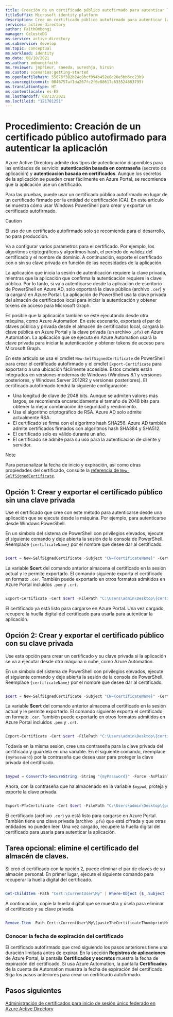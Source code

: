 ```yaml
---
title: Creación de un certificado público autofirmado para autenticar la aplicación | Azure
titleSuffix: Microsoft identity platform
description: Cree un certificado público autofirmado para autenticar la aplicación.
services: active-directory
author: FaithOmbongi
manager: CelesteDG
ms.service: active-directory
ms.subservice: develop
ms.topic: conceptual
ms.workload: identity
ms.date: 08/10/2021
ms.author: ombongifaith
ms.reviewer: jmprieur, saeeda, sureshja, hirsin
ms.custom: scenarios:getting-started
ms.openlocfilehash: 55076f382b24c8bcf994b452e8c26e5bb6cc23b9
ms.sourcegitcommit: 0046757af1da267fc2f0e88617c633524883795f
ms.translationtype: HT
ms.contentlocale: es-ES
ms.lasthandoff: 08/13/2021
ms.locfileid: "121781251"
---
```

# <a name="how-to-create-a-self-signed-public-certificate-to-authenticate-your-application"></a>Procedimiento: Creación de un certificado público autofirmado para autenticar la aplicación

Azure Active Directory admite dos tipos de autenticación disponibles para las entidades de servicio: **autenticación basada en contraseña** (secreto de aplicación) y **autenticación basada en certificados**. Aunque los secretos de la aplicación se pueden crear fácilmente en Azure Portal, se recomienda que la aplicación use un certificado.

Para las pruebas, puede usar un certificado público autofirmado en lugar de un certificado firmado por la entidad de certificación (CA). En este artículo se muestra cómo usar Windows PowerShell para crear y exportar un certificado autofirmado.

> [!CAUTION]
> El uso de un certificado autofirmado solo se recomienda para el desarrollo, no para producción.

Va a configurar varios parámetros para el certificado. Por ejemplo, los algoritmos criptográficos y algoritmos hash, el período de validez del certificado y el nombre de dominio. A continuación, exporte el certificado con o sin su clave privada en función de las necesidades de la aplicación. 

La aplicación que inicia la sesión de autenticación requiere la clave privada, mientras que la aplicación que confirma la autenticación requiere la clave pública. Por lo tanto, si va a autenticarse desde la aplicación de escritorio de PowerShell en Azure AD, solo exportará la clave pública (archivo `.cer`) y la cargará en Azure Portal. La aplicación de PowerShell usa la clave privada del almacén de certificados local para iniciar la autenticación y obtener tokens de acceso para Microsoft Graph.

Es posible que la aplicación también se esté ejecutando desde otra máquina, como Azure Automation. En este escenario, exportará el par de claves pública y privada desde el almacén de certificados local, cargará la clave pública en Azure Portal y la clave privada (un archivo `.pfx`) en Azure Automation. La aplicación que se ejecuta en Azure Automation usará la clave privada para iniciar la autenticación y obtener tokens de acceso para Microsoft Graph.

En este artículo se usa el cmdlet `New-SelfSignedCertificate` de PowerShell para crear el certificado autofirmado y el cmdlet `Export-Certificate` para exportarlo a una ubicación fácilmente accesible. Estos cmdlets están integrados en versiones modernas de Windows (Windows 8.1 y versiones posteriores, y Windows Server 2012R2 y versiones posteriores). El certificado autofirmado tendrá la siguiente configuración:

+ Una longitud de clave de 2048 bits. Aunque se admiten valores más largos, se recomienda encarecidamente el tamaño de 2048 bits para obtener la mejor combinación de seguridad y rendimiento.
+ Usa el algoritmo criptográfico de RSA. Azure AD solo admite actualmente RSA.
+ El certificado se firma con el algoritmo hash SHA256. Azure AD también admite certificados firmados con algoritmos hash SHA384 y SHA512.
+ El certificado solo es válido durante un año.
+ El certificado se admite para su uso para la autenticación de cliente y servidor.

> [!NOTE]
> Para personalizar la fecha de inicio y expiración, así como otras propiedades del certificado, consulte la [referencia de `New-SelfSignedCertificate`](/powershell/module/pki/new-selfsignedcertificate?view=windowsserver2019-ps&preserve-view=true).


## <a name="option-1--create-and-export-your-public-certificate-without-a-private-key"></a>Opción 1: Crear y exportar el certificado público sin una clave privada

Use el certificado que cree con este método para autenticarse desde una aplicación que se ejecuta desde la máquina. Por ejemplo, para autenticarse desde Windows PowerShell.

En un símbolo del sistema de PowerShell con privilegios elevados, ejecute el siguiente comando y deje abierta la sesión de la consola de PowerShell. Reemplace `{certificateName}` por el nombre que desee dar al certificado.

```powershell

$cert = New-SelfSignedCertificate -Subject "CN={certificateName}" -CertStoreLocation "Cert:\CurrentUser\My" -KeyExportPolicy Exportable -KeySpec Signature -KeyLength 2048 -KeyAlgorithm RSA -HashAlgorithm SHA256    ## Replace {certificateName}

```

La variable **$cert** del comando anterior almacena el certificado en la sesión actual y le permite exportarlo. El comando siguiente exporta el certificado en formato `.cer`. También puede exportarlo en otros formatos admitidos en Azure Portal incluidos `.pem` y `.crt`.

```powershell

Export-Certificate -Cert $cert -FilePath "C:\Users\admin\Desktop\{certificateName}.cer"   ## Specify your preferred location and replace {certificateName}

```

El certificado ya está listo para cargarse en Azure Portal. Una vez cargado, recupere la huella digital del certificado para usarla para autenticar la aplicación.


## <a name="option-2-create-and-export-your-public-certificate-with-its-private-key"></a>Opción 2: Crear y exportar el certificado público con su clave privada

Use esta opción para crear un certificado y su clave privada si la aplicación se va a ejecutar desde otra máquina o nube, como Azure Automation.

En un símbolo del sistema de PowerShell con privilegios elevados, ejecute el siguiente comando y deje abierta la sesión de la consola de PowerShell. Reemplace `{certificateName}` por el nombre que desee dar al certificado.

```powershell

$cert = New-SelfSignedCertificate -Subject "CN={certificateName}" -CertStoreLocation "Cert:\CurrentUser\My" -KeyExportPolicy Exportable -KeySpec Signature -KeyLength 2048 -KeyAlgorithm RSA -HashAlgorithm SHA256    ## Replace {certificateName}

```

La variable **$cert** del comando anterior almacena el certificado en la sesión actual y le permite exportarlo. El comando siguiente exporta el certificado en formato `.cer`. También puede exportarlo en otros formatos admitidos en Azure Portal incluidos `.pem` y `.crt`.


```powershell

Export-Certificate -Cert $cert -FilePath "C:\Users\admin\Desktop\{certificateName}.cer"   ## Specify your preferred location and replace {certificateName}

```

Todavía en la misma sesión, cree una contraseña para la clave privada del certificado y guárdela en una variable. En el siguiente comando, reemplace `{myPassword}` por la contraseña que desea usar para proteger la clave privada del certificado.

```powershell

$mypwd = ConvertTo-SecureString -String "{myPassword}" -Force -AsPlainText  ## Replace {myPassword}

```

Ahora, con la contraseña que ha almacenado en la variable `$mypwd`, proteja y exporte la clave privada.

```powershell

Export-PfxCertificate -Cert $cert -FilePath "C:\Users\admin\Desktop\{privateKeyName}.pfx" -Password $mypwd   ## Specify your preferred location and replace {privateKeyName}

```

El certificado (archivo `.cer`) ya está listo para cargarse en Azure Portal. También tiene una clave privada (archivo `.pfx`) que está cifrada y que otras entidades no pueden leer. Una vez cargado, recupere la huella digital del certificado para usarla para autenticar la aplicación.


## <a name="optional-task-delete-the-certificate-from-the-keystore"></a>Tarea opcional: elimine el certificado del almacén de claves.

Si creó el certificado con la opción 2, puede eliminar el par de claves de su almacén personal. En primer lugar, ejecute el siguiente comando para recuperar la huella digital del certificado.

```powershell

Get-ChildItem -Path "Cert:\CurrentUser\My" | Where-Object {$_.Subject -Match "{certificateName}"} | Select-Object Thumbprint, FriendlyName    ## Replace {privateKeyName} with the name you gave your certificate

```

A continuación, copie la huella digital que se muestra y úsela para eliminar el certificado y su clave privada.

```powershell

Remove-Item -Path Cert:\CurrentUser\My\{pasteTheCertificateThumbprintHere} -DeleteKey

```

### <a name="know-your-certificate-expiry-date"></a>Conocer la fecha de expiración del certificado

El certificado autofirmado que creó siguiendo los pasos anteriores tiene una duración limitada antes de expirar. En la sección **Registros de aplicaciones** de Azure Portal, la pantalla **Certificados y secretos** muestra la fecha de expiración del certificado. Si usa Azure Automation, la pantalla **Certificados** de la cuenta de Automation muestra la fecha de expiración del certificado. Siga los pasos anteriores para crear un certificado autofirmado.

## <a name="next-steps"></a>Pasos siguientes

[Administración de certificados para inicio de sesión único federado en Azure Active Directory](../manage-apps/manage-certificates-for-federated-single-sign-on.md)
